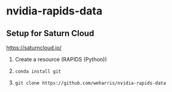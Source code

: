 # nvidia-rapids-data

## Setup for Saturn Cloud

https://saturncloud.io/

1) Create a resource (RAPIDS (Python))

2) `conda install git`

3) `git clone https://github.com/weharris/nvidia-rapids-data`

